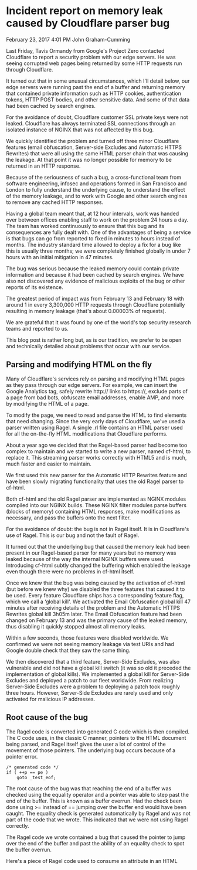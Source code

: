 # Incident report on memory leak caused by Cloudflare parser bug
February 23, 2017 4:01 PM
John Graham-Cumming


Last Friday, Tavis Ormandy from Google's Project Zero contacted Cloudflare to report a security problem with our edge servers. He was seeing corrupted web pages being returned by some HTTP requests run through Cloudflare.

It turned out that in some unusual circumstances, which I'll detail below, our edge servers were running past the end of a buffer and returning memory that contained private information such as HTTP cookies, authentication tokens, HTTP POST bodies, and other sensitive data. And some of that data had been cached by search engines.

For the avoidance of doubt, Cloudflare customer SSL private keys were not leaked. Cloudflare has always terminated SSL connections through an isolated instance of NGINX that was not affected by this bug.

We quickly identified the problem and turned off three minor Cloudflare features (email obfuscation, Server-side Excludes and Automatic HTTPS Rewrites) that were all using the same HTML parser chain that was causing the leakage. At that point it was no longer possible for memory to be returned in an HTTP response.

Because of the seriousness of such a bug, a cross-functional team from software engineering, infosec and operations formed in San Francisco and London to fully understand the underlying cause, to understand the effect of the memory leakage, and to work with Google and other search engines to remove any cached HTTP responses.

Having a global team meant that, at 12 hour intervals, work was handed over between offices enabling staff to work on the problem 24 hours a day. The team has worked continuously to ensure that this bug and its consequences are fully dealt with. One of the advantages of being a service is that bugs can go from reported to fixed in minutes to hours instead of months. The industry standard time allowed to deploy a fix for a bug like this is usually three months; we were completely finished globally in under 7 hours with an initial mitigation in 47 minutes.

The bug was serious because the leaked memory could contain private information and because it had been cached by search engines. We have also not discovered any evidence of malicious exploits of the bug or other reports of its existence.

The greatest period of impact was from February 13 and February 18 with around 1 in every 3,300,000 HTTP requests through Cloudflare potentially resulting in memory leakage (that's about 0.00003% of requests).

We are grateful that it was found by one of the world's top security research teams and reported to us.

This blog post is rather long but, as is our tradition, we prefer to be open and technically detailed about problems that occur with our service.

## Parsing and modifying HTML on the fly

Many of Cloudflare's services rely on parsing and modifying HTML pages as they pass through our edge servers. For example, we can insert the Google Analytics tag, safely rewrite http:// links to https://, exclude parts of a page from bad bots, obfuscate email addresses, enable AMP, and more by modifying the HTML of a page.

To modify the page, we need to read and parse the HTML to find elements that need changing. Since the very early days of Cloudflare, we've used a parser written using Ragel. A single .rl file contains an HTML parser used for all the on-the-fly HTML modifications that Cloudflare performs.

About a year ago we decided that the Ragel-based parser had become too complex to maintain and we started to write a new parser, named cf-html, to replace it. This streaming parser works correctly with HTML5 and is much, much faster and easier to maintain.

We first used this new parser for the Automatic HTTP Rewrites feature and have been slowly migrating functionality that uses the old Ragel parser to cf-html.

Both cf-html and the old Ragel parser are implemented as NGINX modules compiled into our NGINX builds. These NGINX filter modules parse buffers (blocks of memory) containing HTML responses, make modifications as necessary, and pass the buffers onto the next filter.

For the avoidance of doubt: the bug is not in Ragel itself. It is in Cloudflare's use of Ragel. This is our bug and not the fault of Ragel.

It turned out that the underlying bug that caused the memory leak had been present in our Ragel-based parser for many years but no memory was leaked because of the way the internal NGINX buffers were used. Introducing cf-html subtly changed the buffering which enabled the leakage even though there were no problems in cf-html itself.

Once we knew that the bug was being caused by the activation of cf-html (but before we knew why) we disabled the three features that caused it to be used. Every feature Cloudflare ships has a corresponding feature flag, which we call a ‘global kill'. We activated the Email Obfuscation global kill 47 minutes after receiving details of the problem and the Automatic HTTPS Rewrites global kill 3h05m later. The Email Obfuscation feature had been changed on February 13 and was the primary cause of the leaked memory, thus disabling it quickly stopped almost all memory leaks.

Within a few seconds, those features were disabled worldwide. We confirmed we were not seeing memory leakage via test URIs and had Google double check that they saw the same thing.

We then discovered that a third feature, Server-Side Excludes, was also vulnerable and did not have a global kill switch (it was so old it preceded the implementation of global kills). We implemented a global kill for Server-Side Excludes and deployed a patch to our fleet worldwide. From realizing Server-Side Excludes were a problem to deploying a patch took roughly three hours. However, Server-Side Excludes are rarely used and only activated for malicious IP addresses.

## Root cause of the bug

The Ragel code is converted into generated C code which is then compiled. The C code uses, in the classic C manner, pointers to the HTML document being parsed, and Ragel itself gives the user a lot of control of the movement of those pointers. The underlying bug occurs because of a pointer error.

    /* generated code */
    if ( ++p == pe )
        goto _test_eof;

The root cause of the bug was that reaching the end of a buffer was checked using the equality operator and a pointer was able to step past the end of the buffer. This is known as a buffer overrun. Had the check been done using >= instead of == jumping over the buffer end would have been caught. The equality check is generated automatically by Ragel and was not part of the code that we wrote. This indicated that we were not using Ragel correctly.

The Ragel code we wrote contained a bug that caused the pointer to jump over the end of the buffer and past the ability of an equality check to spot the buffer overrun.

Here's a piece of Ragel code used to consume an attribute in an HTML <script> tag. The first line says that it should attempt to find zero or more unquoted_attr_char followed by (that's the :>> concatenation operator) whitespace, forward slash or then > signifying the end of the tag.

    script_consume_attr := ((unquoted_attr_char)* :>> (space|'/'|'>'))
    >{ ddctx("script consume_attr"); }
    @{ fhold; fgoto script_tag_parse; }
    $lerr{ dd("script consume_attr failed");
           fgoto script_consume_attr; };

If an attribute is well-formed, then the Ragel parser moves to the code inside the @{ } block. If the attribute fails to parse (which is the start of the bug we are discussing today) then the $lerr{ } block is used.

For example, in certain circumstances (detailed below) if the web page ended with a broken HTML tag like this:

    <script type=

the $lerr{ } block would get used and the buffer would be overrun. In this case the $lerr does dd("script consume_attr failed"); (that's a debug logging statement that is a nop in production) and then does fgoto script_consume_attr; (the state transitions to script_consume_attr to parse the next attribute).
From our statistics it appears that such broken tags at the end of the HTML occur on about 0.06% of websites.

If you have a keen eye you may have noticed that the @{ } transition also did a fgoto but right before it did fhold and the $lerr{ } block did not. It's the missing fhold that resulted in the memory leakage.

Internally, the generated C code has a pointer named p that is pointing to the character being examined in the HTML document. fhold is equivalent to p-- and is essential because when the error condition occurs p will be pointing to the character that caused the script_consume_attr to fail.

And it's doubly important because if this error condition occurs at the end of the buffer containing the HTML document then p will be after the end of the document (p will be pe + 1 internally) and a subsequent check that the end of the buffer has been reached will fail and p will run outside the buffer.

Adding an fhold to the error handler fixes the problem.

## Why now

That explains how the pointer could run past the end of the buffer, but not why the problem suddenly manifested itself. After all, this code had been in production and stable for years.

Returning to the script_consume_attr definition above:

    script_consume_attr := ((unquoted_attr_char)* :>> (space|'/'|'>'))
    >{ ddctx("script consume_attr"); }
    @{ fhold; fgoto script_tag_parse; }
    $lerr{ dd("script consume_attr failed");
           fgoto script_consume_attr; };

What happens when the parser runs out of characters to parse while consuming an attribute differs whether the buffer currently being parsed is the last buffer or not. If it's not the last buffer, then there's no need to use $lerr as the parser doesn't know whether an error has occurred or not as the rest of the attribute may be in the next buffer.

But if this is the last buffer, then the $lerr is executed. Here's how the code ends up skipping over the end-of-file and running through memory.

The entry point to the parsing function is ngx_http_email_parse_email (the name is historical, it does much more than email parsing).

    ngx_int_t ngx_http_email_parse_email(ngx_http_request_t *r, ngx_http_email_ctx_t *ctx) {
        u_char  *p = ctx->pos;
        u_char  *pe = ctx->buf->last;
        u_char  *eof = ctx->buf->last_buf ? pe : NULL;
        
You can see that p points to the first character in the buffer, pe to the character after the end of the buffer and eof is set to pe if this is the last buffer in the chain (indicated by the last_buf boolean), otherwise it is NULL.

When the old and new parsers are both present during request handling a buffer such as this will be passed to the function above:

    (gdb) p *in->buf
    $8 = {
      pos = 0x558a2f58be30 "<script type=\"",
      last = 0x558a2f58be3e "",

      [...]

      last_buf = 1,

      [...]
    }

Here there is data and last_buf is 1. When the new parser is not present the final buffer that contains data looks like this:

    (gdb) p *in->buf
    $6 = {
      pos = 0x558a238e94f7 "<script type=\"",
      last = 0x558a238e9504 "",

      [...]

      last_buf = 0,

      [...]
    }

A final empty buffer (pos and last both NULL and last_buf = 1) will follow that buffer but ngx_http_email_parse_email is not invoked if the buffer is empty.

So, in the case where only the old parser is present, the final buffer that contains data has last_buf set to 0. That means that eof will be NULL. Now when trying to handle script_consume_attr with an unfinished tag at the end of the buffer the $lerr will not be executed because the parser believes (because of last_buf) that there may be more data coming.

The situation is different when both parsers are present. last_buf is 1, eof is set to pe and the $lerr code runs. Here's the generated code for it:

    /* #line 877 "ngx_http_email_filter_parser.rl" */
    { dd("script consume_attr failed");
                  {goto st1266;} }
         goto st0;

    [...]

    st1266:
        if ( ++p == pe )
            goto _test_eof1266;

The parser runs out of characters while trying to perform script_consume_attr and p will be pe when that happens. Because there's no fhold (that would have done p--) when the code jumps to st1266 p is incremented and is now past pe.

It then won't jump to _test_eof1266 (where EOF checking would have been performed) and will carry on past the end of the buffer trying to parse the HTML document.

So, the bug had been dormant for years until the internal feng shui of the buffers passed between NGINX filter modules changed with the introduction of cf-html.

## Going bug hunting

Research by IBM in the 1960s and 1970s showed that bugs tend to cluster in what became known as "error-prone modules". Since we'd identified a nasty pointer overrun in the code generated by Ragel it was prudent to go hunting for other bugs.

Part of the infosec team started fuzzing the generated code to look for other possible pointer overruns. Another team built test cases from malformed web pages found in the wild. A software engineering team began a manual inspection of the generated code looking for problems.

At that point it was decided to add explicit pointer checks to every pointer access in the generated code to prevent any future problem and to log any errors seen in the wild. The errors generated were fed to our global error logging infrastructure for analysis and trending.

    #define SAFE_CHAR ({\
        if (!__builtin_expect(p < pe, 1)) {\
            ngx_log_error(NGX_LOG_CRIT, r->connection->log, 0, "email filter tried to access char past EOF");\
            RESET();\
            output_flat_saved(r, ctx);\
            BUF_STATE(output);\
            return NGX_ERROR;\
        }\
        *p;\
    })

And we began seeing log lines like this:

    2017/02/19 13:47:34 [crit] 27558#0: *2 email filter tried to access char past EOF while sending response to client, client: 127.0.0.1, server: localhost, request: "GET /malformed-test.html HTTP/1.1"

Every log line indicates an HTTP request that could have leaked private memory. By logging how often the problem was occurring we hoped to get an estimate of the number of times HTTP request had leaked memory while the bug was present.

In order for the memory to leak the following had to be true:

The final buffer containing data had to finish with a malformed script or img tag
The buffer had to be less than 4k in length (otherwise NGINX would crash)
The customer had to either have Email Obfuscation enabled (because it uses both the old and new parsers as we transition),
… or Automatic HTTPS Rewrites/Server Side Excludes (which use the new parser) in combination with another Cloudflare feature that uses the old parser.
… and Server-Side Excludes only execute if the client IP has a poor reputation (i.e. it does not work for most visitors).

That explains why the buffer overrun resulting in a leak of memory occurred so infrequently.

Additionally, the Email Obfuscation feature (which uses both parsers and would have enabled the bug to happen on the most Cloudflare sites) was only enabled on February 13 (four days before Tavis' report).

The three features implicated were rolled out as follows. The earliest date memory could have leaked is 2016-09-22.

2016-09-22 Automatic HTTP Rewrites enabled
2017-01-30 Server-Side Excludes migrated to new parser
2017-02-13 Email Obfuscation partially migrated to new parser
2017-02-18 Google reports problem to Cloudflare and leak is stopped

The greatest potential impact occurred for four days starting on February 13 because Automatic HTTP Rewrites wasn't widely used and Server-Side Excludes only activate for malicious IP addresses.

## Internal impact of the bug

Cloudflare runs multiple separate processes on the edge machines and these provide process and memory isolation. The memory being leaked was from a process based on NGINX that does HTTP handling. It has a separate heap from processes doing SSL, image re-compression, and caching, which meant that we were quickly able to determine that SSL private keys belonging to our customers could not have been leaked.

However, the memory space being leaked did still contain sensitive information. One obvious piece of information that had leaked was a private key used to secure connections between Cloudflare machines.

When processing HTTP requests for customers' web sites our edge machines talk to each other within a rack, within a data center, and between data centers for logging, caching, and to retrieve web pages from origin web servers.

In response to heightened concerns about surveillance activities against Internet companies, we decided in 2013 to encrypt all connections between Cloudflare machines to prevent such an attack even if the machines were sitting in the same rack.

The private key leaked was the one used for this machine to machine encryption. There were also a small number of secrets used internally at Cloudflare for authentication present.

## External impact and cache clearing

More concerning was that fact that chunks of in-flight HTTP requests for Cloudflare customers were present in the dumped memory. That meant that information that should have been private could be disclosed.

This included HTTP headers, chunks of POST data (perhaps containing passwords), JSON for API calls, URI parameters, cookies and other sensitive information used for authentication (such as API keys and OAuth tokens).

Because Cloudflare operates a large, shared infrastructure an HTTP request to a Cloudflare web site that was vulnerable to this problem could reveal information about an unrelated other Cloudflare site.

An additional problem was that Google (and other search engines) had cached some of the leaked memory through their normal crawling and caching processes. We wanted to ensure that this memory was scrubbed from search engine caches before the public disclosure of the problem so that third-parties would not be able to go hunting for sensitive information.

Our natural inclination was to get news of the bug out as quickly as possible, but we felt we had a duty of care to ensure that search engine caches were scrubbed before a public announcement.

The infosec team worked to identify URIs in search engine caches that had leaked memory and get them purged. With the help of Google, Yahoo, Bing and others, we found 770 unique URIs that had been cached and which contained leaked memory. Those 770 unique URIs covered 161 unique domains. The leaked memory has been purged with the help of the search engines.

We also undertook other search expeditions looking for potentially leaked information on sites like Pastebin and did not find anything.

## Some lessons

The engineers working on the new HTML parser had been so worried about bugs affecting our service that they had spent hours verifying that it did not contain security problems.

Unfortunately, it was the ancient piece of software that contained a latent security problem and that problem only showed up as we were in the process of migrating away from it. Our internal infosec team is now undertaking a project to fuzz older software looking for potential other security problems.

Detailed Timeline
We are very grateful to our colleagues at Google for contacting us about the problem and working closely with us through its resolution. All of which occurred without any reports that outside parties had identified the issue or exploited it.

All times are UTC.

2017-02-18 0011 Tweet from Tavis Ormandy asking for Cloudflare contact information
2017-02-18 0032 Cloudflare receives details of bug from Google
2017-02-18 0040 Cross functional team assembles in San Francisco
2017-02-18 0119 Email Obfuscation disabled worldwide
2017-02-18 0122 London team joins
2017-02-18 0424 Automatic HTTPS Rewrites disabled worldwide
2017-02-18 0722 Patch implementing kill switch for cf-html parser deployed worldwide

2017-02-20 2159 SAFE_CHAR fix deployed globally

2017-02-21 1803 Automatic HTTPS Rewrites, Server-Side Excludes and Email Obfuscation re-enabled worldwide

NOTE: This post was updated to reflect updated information.